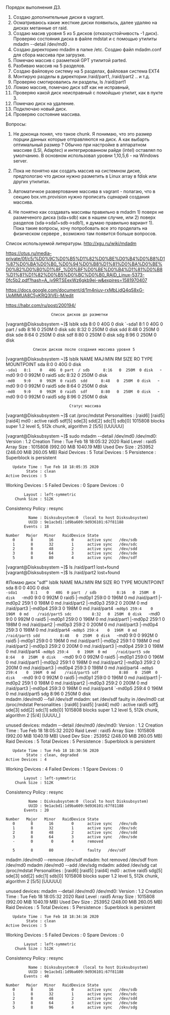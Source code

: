 
Порядок выполнения ДЗ.

1. Создаю дополнительные диски в vagrant.
2. Осматриваюсь какие жесткие диски появильсь, далее удаляю на дисках метанные от raid. 
3. Создаю масив уровня 5 из 5 дисков (отказоустойчивость -1 диск). Проверяю состояния диска в файле mdstat и с помощью утилиты mdadm --detail /dev/md0 .
4. Создаю директорию mdadm в папке /etc. Создаю файл mdadm.conf  для сбора масcива при загрузке.
5. Помечаю массив с разметкой GPT утилитой parted.
6. Разбиваю массив на 5 разделов.
7. Создаю файловую систему на 5 разделах, файловая система EXT4
8. Монтирую разделы в директории /raid/part1, /raid/part2 .. и т.д.
9. Проверяю смотировались ли разделы, ls /raid/part1
10. Ломаю массив, помечаю диск sdf как не исправный,
11. Проверяю какой диск неисправный с помойщью утилит, как в пукте 3.
12. Помечаю диск на удаление.
13. Подключаю новый диск.
14. Проверяю состояние массива.

Вопросы:
1. Не доконца понял, что такое chunk. Я понимаю, что это размер порции данных которые отправляются на диск. А как выбарть оптимальный размер ? Обычно при настройке в аппаратном массиве (LSI, Adaptec) и интегрированном райде (intel) оставлял по умолчанию. В основном использовал уровни 1,10,5,6 - на Windows server.

2. Пока не понятно как создать массив на системном диске, предпологаю что диски нужно разметить в Linux array в fdisk или других утилитах.

3. Автоматичкое развертование массива в vagrant - полагаю, что в секцию box.vm.provision нужно прописать сценарий создания массива. 

4. Не понятно как создавать массивы правильно в mdadm 1) поверх не размеченого диска (sda+sdb) как в нашем случие, или  2) поверх разделов (sda->sda1+sdb->sdb1), я думаю правильно вариант 1).
Пока такие вопросы, хочу попробовать все это проделать на физическом сервере , возможно там появится больше вопросов.



Список используемой литературы.
http://xgu.ru/wiki/mdadm

https://otus.ru/media-private/0f/c5/%D0%9C%D0%B5%D1%82%D0%BE%D0%B4%D0%B8%D1%87%D0%BA%D0%B0_%D0%94%D0%B8%D1%81%D0%BA%D0%BE%D0%B2%D0%B0%D1%8F_%D0%BF%D0%BE%D0%B4%D1%81%D0%B8%D1%81%D1%82%D0%B5%D0%BC%D0%B0_RAID_Linux-5373-0fc5b2.pdf?hash=A_jv9RTSEexWz6gkb9ei-w&expires=1581970407

https://docs.google.com/document/d/1m4niuv-rxMbLjdQ4qS8xG-UpMlMUA8C5yKRQ3IVEi-M/edit

https://habr.com/ru/post/200194/




















						Список дисков до разметки 
[vagrant@Disksubsystem ~]$ lsblk
sda      8:0    0   40G  0 disk 
`-sda1   8:1    0   40G  0 part /
sdb      8:16   0  250M  0 disk 
sdc      8:32   0  250M  0 disk 
sdd      8:48   0  250M  0 disk 
sde      8:64   0  250M  0 disk 
sdf      8:80   0  250M  0 disk 
sdg      8:96   0  250M  0 disk  

				Список дисков после создания массива уровня 5 
[vagrant@Disksubsystem ~]$ lsblk 
NAME   MAJ:MIN RM  SIZE RO TYPE  MOUNTPOINT
sda      8:0    0   40G  0 disk  
`-sda1   8:1    0   40G  0 part  /
sdb      8:16   0  250M  0 disk  
`-md0    9:0    0  992M  0 raid5 
sdc      8:32   0  250M  0 disk  
`-md0    9:0    0  992M  0 raid5 
sdd      8:48   0  250M  0 disk  
`-md0    9:0    0  992M  0 raid5 
sde      8:64   0  250M  0 disk  
`-md0    9:0    0  992M  0 raid5 
sdf      8:80   0  250M  0 disk  
`-md0    9:0    0  992M  0 raid5 
sdg      8:96   0  250M  0 disk 

								Статус массива
[vagrant@Disksubsystem ~]$ cat /proc/mdstat 
Personalities : [raid6] [raid5] [raid4] 
md0 : active raid5 sdf[5] sde[3] sdd[2] sdc[1] sdb[0]
      1015808 blocks super 1.2 level 5, 512k chunk, algorithm 2 [5/5] [UUUUU]

[vagrant@Disksubsystem ~]$ sudo mdadm --detail /dev/md0 
/dev/md0:
           Version : 1.2
     Creation Time : Tue Feb 18 18:05:32 2020
        Raid Level : raid5
        Array Size : 1015808 (992.00 MiB 1040.19 MB)
     Used Dev Size : 253952 (248.00 MiB 260.05 MB)
      Raid Devices : 5
     Total Devices : 5
       Persistence : Superblock is persistent

       Update Time : Tue Feb 18 18:05:35 2020
             State : clean 
    Active Devices : 5
   Working Devices : 5
    Failed Devices : 0
     Spare Devices : 0

            Layout : left-symmetric
        Chunk Size : 512K

Consistency Policy : resync

              Name : Disksubsystem:0  (local to host Disksubsystem)
              UUID : 9e1acbd1:1d9ba609:9d936101:67f81188
            Events : 18

    Number   Major   Minor   RaidDevice State
       0       8       16        0      active sync   /dev/sdb
       1       8       32        1      active sync   /dev/sdc
       2       8       48        2      active sync   /dev/sdd
       3       8       64        3      active sync   /dev/sde
       5       8       80        4      active sync   /dev/sdf



[vagrant@Disksubsystem ~]$ ls /raid/part1
lost+found 
[vagrant@Disksubsystem ~]$ ls /raid/part2
lost+found




#Ломаю диск "sdf"
 lsblk
NAME      MAJ:MIN RM  SIZE RO TYPE  MOUNTPOINT
sda         8:0    0   40G  0 disk  
`-sda1      8:1    0   40G  0 part  /
sdb         8:16   0  250M  0 disk  
`-md0       9:0    0  992M  0 raid5 
  |-md0p1 259:0    0  196M  0 md    /raid/part1
  |-md0p2 259:1    0  198M  0 md    /raid/part2
  |-md0p3 259:2    0  200M  0 md    /raid/part3
  |-md0p4 259:3    0  198M  0 md    /raid/part4
  `-md0p5 259:4    0  196M  0 md    /raid/part5
sdc         8:32   0  250M  0 disk  
`-md0       9:0    0  992M  0 raid5 
  |-md0p1 259:0    0  196M  0 md    /raid/part1
  |-md0p2 259:1    0  198M  0 md    /raid/part2
  |-md0p3 259:2    0  200M  0 md    /raid/part3
  |-md0p4 259:3    0  198M  0 md    /raid/part4
  `-md0p5 259:4    0  196M  0 md    /raid/part5
sdd         8:48   0  250M  0 disk  
`-md0       9:0    0  992M  0 raid5 
  |-md0p1 259:0    0  196M  0 md    /raid/part1
  |-md0p2 259:1    0  198M  0 md    /raid/part2
  |-md0p3 259:2    0  200M  0 md    /raid/part3
  |-md0p4 259:3    0  198M  0 md    /raid/part4
  `-md0p5 259:4    0  196M  0 md    /raid/part5
sde         8:64   0  250M  0 disk  
`-md0       9:0    0  992M  0 raid5 
  |-md0p1 259:0    0  196M  0 md    /raid/part1
  |-md0p2 259:1    0  198M  0 md    /raid/part2
  |-md0p3 259:2    0  200M  0 md    /raid/part3
  |-md0p4 259:3    0  198M  0 md    /raid/part4
  `-md0p5 259:4    0  196M  0 md    /raid/part5
sdf         8:80   0  250M  0 disk  
`-md0       9:0    0  992M  0 raid5 
  |-md0p1 259:0    0  196M  0 md    /raid/part1
  |-md0p2 259:1    0  198M  0 md    /raid/part2
  |-md0p3 259:2    0  200M  0 md    /raid/part3
  |-md0p4 259:3    0  198M  0 md    /raid/part4
  `-md0p5 259:4    0  196M  0 md    /raid/part5
sdg         8:96   0  250M  0 disk  
 mdadm /dev/md0 --fail /dev/sdf
mdadm: set /dev/sdf faulty in /dev/md0
 cat /proc/mdstat 
Personalities : [raid6] [raid5] [raid4] 
md0 : active raid5 sdf[5](F) sde[3] sdd[2] sdc[1] sdb[0]
      1015808 blocks super 1.2 level 5, 512k chunk, algorithm 2 [5/4] [UUUU_]
      
unused devices: <none>
 mdadm --detail /dev/md0
/dev/md0:
           Version : 1.2
     Creation Time : Tue Feb 18 18:05:32 2020
        Raid Level : raid5
        Array Size : 1015808 (992.00 MiB 1040.19 MB)
     Used Dev Size : 253952 (248.00 MiB 260.05 MB)
      Raid Devices : 5
     Total Devices : 5
       Persistence : Superblock is persistent

       Update Time : Tue Feb 18 18:30:56 2020
             State : clean, degraded 
    Active Devices : 4
   Working Devices : 4
    Failed Devices : 1
     Spare Devices : 0

            Layout : left-symmetric
        Chunk Size : 512K

Consistency Policy : resync

              Name : Disksubsystem:0  (local to host Disksubsystem)
              UUID : 9e1acbd1:1d9ba609:9d936101:67f81188
            Events : 20

    Number   Major   Minor   RaidDevice State
       0       8       16        0      active sync   /dev/sdb
       1       8       32        1      active sync   /dev/sdc
       2       8       48        2      active sync   /dev/sdd
       3       8       64        3      active sync   /dev/sde
       -       0        0        4      removed

       5       8       80        -      faulty   /dev/sdf
 mdadm /dev/md0 --remove /dev/sdf
mdadm: hot removed /dev/sdf from /dev/md0
 mdadm /dev/md0 --add /dev/sdg
mdadm: added /dev/sdg
 cat /proc/mdstat 
Personalities : [raid6] [raid5] [raid4] 
md0 : active raid5 sdg[5] sde[3] sdd[2] sdc[1] sdb[0]
      1015808 blocks super 1.2 level 5, 512k chunk, algorithm 2 [5/5] [UUUUU]
      
unused devices: <none>
 mdadm --detail /dev/md0
/dev/md0:
           Version : 1.2
     Creation Time : Tue Feb 18 18:05:32 2020
        Raid Level : raid5
        Array Size : 1015808 (992.00 MiB 1040.19 MB)
     Used Dev Size : 253952 (248.00 MiB 260.05 MB)
      Raid Devices : 5
     Total Devices : 5
       Persistence : Superblock is persistent

       Update Time : Tue Feb 18 18:34:16 2020
             State : clean 
    Active Devices : 5
   Working Devices : 5
    Failed Devices : 0
     Spare Devices : 0

            Layout : left-symmetric
        Chunk Size : 512K

Consistency Policy : resync

              Name : Disksubsystem:0  (local to host Disksubsystem)
              UUID : 9e1acbd1:1d9ba609:9d936101:67f81188
            Events : 40

    Number   Major   Minor   RaidDevice State
       0       8       16        0      active sync   /dev/sdb
       1       8       32        1      active sync   /dev/sdc
       2       8       48        2      active sync   /dev/sdd
       3       8       64        3      active sync   /dev/sde
       5       8       96        4      active sync   /dev/sdg
